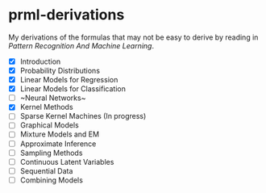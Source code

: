 # prml-derivations

My derivations of the formulas that may not be easy to derive by reading in *Pattern Recognition And Machine Learning*.

- [x] Introduction
- [x] Probability Distributions
- [x] Linear Models for Regression
- [x] Linear Models for Classification
- [ ] ~Neural Networks~
- [x] Kernel Methods
- [ ] Sparse Kernel Machines (In progress)
- [ ] Graphical Models
- [ ] Mixture Models and EM
- [ ] Approximate Inference
- [ ] Sampling Methods
- [ ] Continuous Latent Variables
- [ ] Sequential Data
- [ ] Combining Models
